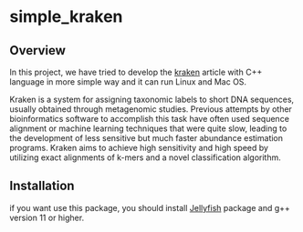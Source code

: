 # simple_kraken

Overview
--------
In this project, we have tried to develop the [kraken](http://ccb.jhu.edu/software/kraken/) article with C++ language in more simple way and it can run Linux and  Mac OS.


Kraken is a system for assigning taxonomic labels to short DNA sequences, usually obtained through metagenomic studies. Previous attempts by other bioinformatics software to accomplish this task have often used sequence alignment or machine learning techniques that were quite slow, leading to the development of less sensitive but much faster abundance estimation programs. Kraken aims to achieve high sensitivity and high speed by utilizing exact alignments of k-mers and a novel classification algorithm.

Installation
------------
if you want use this package, you should install [Jellyfish](https://github.com/gmarcais/Jellyfish) package and g++ version 11 or higher.

